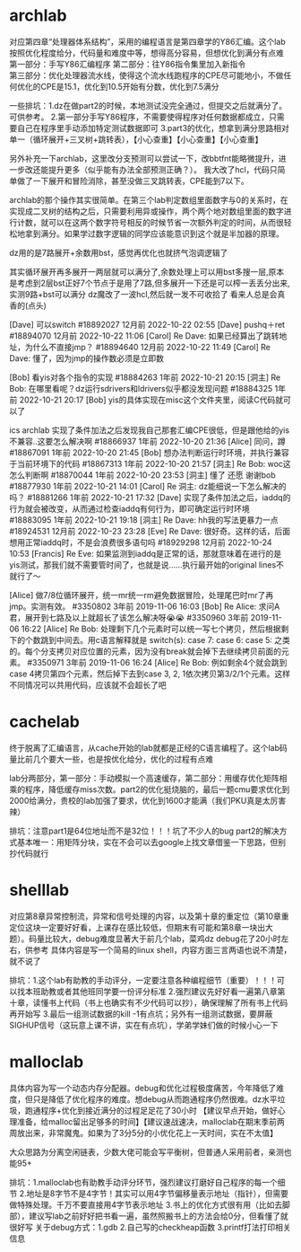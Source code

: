 # archlab

对应第四章“处理器体系结构”，采用的编程语言是第四章学的Y86汇编。这个lab按照优化程度给分，代码量和难度中等，想得高分容易，但想优化到满分有点难
第一部分：手写Y86汇编程序     第二部分：往Y86指令集里加入新指令   
第三部分：优化处理器流水线，使得这个流水线跑程序的CPE尽可能地小，不做任何优化的CPE是15.1，优化到10.5开始有分数，优化到7.5满分

一些排坑：1.dz在做part2的时候，本地测试没完全通过，但提交之后就满分了。可供参考。    2.第一部分手写Y86程序，不需要使得程序对任何数据都成立，只需要自己在程序里手动添加特定测试数据即可   3.part3的优化，想拿到满分思路相对单一（循环展开+三叉树+跳转表），【小心查重】【小心查重】【小心查重】



另外补充一下archlab，这里改分支预测可以尝试一下，改bbtfnt能略微提升，进一步改还能提升更多（似乎能有办法全部预测正确？）。
我大改了hcl，代码只简单做了一下展开和冒险消除，甚至没做三叉跳转表，CPE能到7以下。


archlab的那个操作其实很简单。在第三个lab判定数组里面数字与0的关系时，在实现成二叉树的结构之后，只需要利用异或操作，两个两个地对数组里面的数字进行计数，就可以在这两个数字符号相反的时候节省一次额外判定的时间，从而很轻松地拿到满分。如果学过数字逻辑的同学应该能意识到这个就是半加器的原理。

dz用的是7路展开+余数用bst，感觉再优化也就挤气泡调逻辑了

其实循环展开再多展开一两层就可以满分了,余数处理上可以用bst多搜一层,原本是考虑到2层bst正好7个节点于是用了7路,但多展开一下还是可以榨一丢丢分出来,实测9路+bst可以满分
dz魔改了一波hcl,然后就一发不可收拾了
看来人总是会真香的(点头)

[Dave] 可以switch
#18892027 12月前 2022-10-22 02:55
[Dave] pushq＋ret
#18894070 12月前 2022-10-22 11:06
[Carol] Re Dave: 如果已经算出了跳转地址，为什么不直接jmp？
#18894640 12月前 2022-10-22 11:49
[Carol] Re Dave: 懂了，因为jmp的操作数必须是立即数

[Bob] 看yis对各个指令的实现
#18884263 1年前 2022-10-21 20:15
[洞主] Re Bob: 在哪里看呢？dz运行sdrivers和ldrivers似乎都没发现问题
#18884325 1年前 2022-10-21 20:17
[Bob] yis的具体实现在misc这个文件夹里，阅读C代码就可以了


ics archlab
实现了条件加法之后发现我自己那套汇编CPE很低，但是跟他给的yis不兼容..这要怎么解决啊
#18866937 1年前 2022-10-20 21:36
[Alice] 同问，蹲
#18867091 1年前 2022-10-20 21:45
[Bob] 想办法判断运行时环境，并执行兼容于当前环境下的代码
#18867313 1年前 2022-10-20 21:57
[洞主] Re Bob: woc这怎么判断啊
#18870044 1年前 2022-10-20 23:53
[洞主] 懂了 还愿 谢谢bob
#18877930 1年前 2022-10-21 14:01
[Carol] Re 洞主: dz能细说一下怎么解决的吗？
#18881266 1年前 2022-10-21 17:32
[Dave] 实现了条件加法之后，iaddq的行为就会被改变，从而通过检查iaddq有何行为，即可确定运行时环境
#18883095 1年前 2022-10-21 19:18
[洞主] Re Dave: hh我的写法更暴力一点
#18924531 12月前 2022-10-23 23:28
[Eve] Re Dave: 很好奇。这样的话，后面想用正常iaddq时，不是会浪费很多语句吗
#18929298 12月前 2022-10-24 10:53
[Francis] Re Eve: 如果监测到iaddq是正常的话，那就意味着在进行的是yis测试，那我们就不需要管时间了，也就是说……执行最开始的original lines不就行了～


[Alice] 做7/8位循环展开，统一mr统一rm避免数据冒险，处理尾巴时mr了再jmp。实测有效。
#3350802 3年前 2019-11-06 16:03
[Bob] Re Alice: 求问A君，展开到七路及以上就超长了该怎么解决呀😭😭
#3350960 3年前 2019-11-06 16:22
[Alice] Re Bob: 处理剩下几个元素时可以统一写七个拷贝，然后根据剩下的个数跳到中间去。用c语言解释就是 switch(s): case 7: case 6: case 5: 之类的。每个分支拷贝对应位置的元素，因为没有break就会掉下去继续拷贝前面的元素。
#3350971 3年前 2019-11-06 16:24
[Alice] Re Bob: 例如剩余4个就会跳到case 4拷贝第四个元素，然后掉下去到case 3, 2, 1依次拷贝第3/2/1个元素。这样不同情况可以共用代码，应该就不会超长了吧


# cachelab

终于脱离了汇编语言，从cache开始的lab就都是正经的C语言编程了。这个lab码量比前几个要大一些，也是按优化给分，优化的过程有点难

lab分两部分，第一部分：手动模拟一个高速缓存，第二部分：用缓存优化矩阵相乘的程序，降低缓存miss次数。part2的优化挺烧脑的，最后一题cmu要求优化到2000给满分，贵校的lab加强了要求，优化到1600才能满（我们PKU真是太厉害辣）

排坑：注意part1是64位地址而不是32位！！！坑了不少人的bug
part2的解决方式基本唯一：用矩阵分块，实在不会可以去google上找文章借鉴一下思路，但别抄代码就行




# shelllab

对应第8章异常控制流，异常和信号处理的内容，以及第十章的重定位（第10章重定位这块一定要好好看，上课存在感比较低，但期末有可能和第8章一块出大题）。码量比较大，debug难度显著大于前几个lab，菜鸡dz debug花了20小时左右，供参考
具体内容是写一个简易的linux shell，内容方面三言两语也说不清楚，就不说了

排坑：1.这个lab有助教的手动评分，一定要注意各种编程细节（重要）！！！可以找本班助教或者其他班同学要一份评分标准    2.强烈建议先好好看一遍第八章第十章，读懂书上代码（书上也确实有不少代码可以抄），确保理解了所有书上代码再开始写
3.最后一组测试数据的kill -1有点坑；另外有一组测试数据，要屏蔽SIGHUP信号（这玩意上课不讲，实在有点坑），学弟学妹们做的时候小心一下


# malloclab

具体内容为写一个动态内存分配器。debug和优化过程极度痛苦，今年降低了难度，但只是降低了优化程序的难度。想debug从而跑通程序仍然很难。dz水平垃圾，跑通程序+优化到接近满分的过程足足花了30小时
【建议早点开始，做好心理准备，给malloc留出足够多的时间】【建议速战速决，malloclab在期末季前两周放出来，非常魔鬼。如果为了3分5分的小优化花上一天时间，实在不太值】

大众思路为分离空闲链表，少数大佬可能会写平衡树，但普通人采用前者，亲测也能95+

排坑：1.malloclab也有助教手动评分环节，强烈建议打磨好自己程序的每一个细节   2.地址是8字节不是4字节！其实可以用4字节偏移量表示地址（指针），但需要做特殊处理。千万不要直接用4字节表示地址     3.书上的优化方式很有用（比如去脚部），建议写lab之前好好把书看一遍，虽然照搬书上的方法会给0分，但看懂了就很好写
关于debug方式：1.gdb  2.自己写的checkheap函数  3.printf打法打印相关信息

